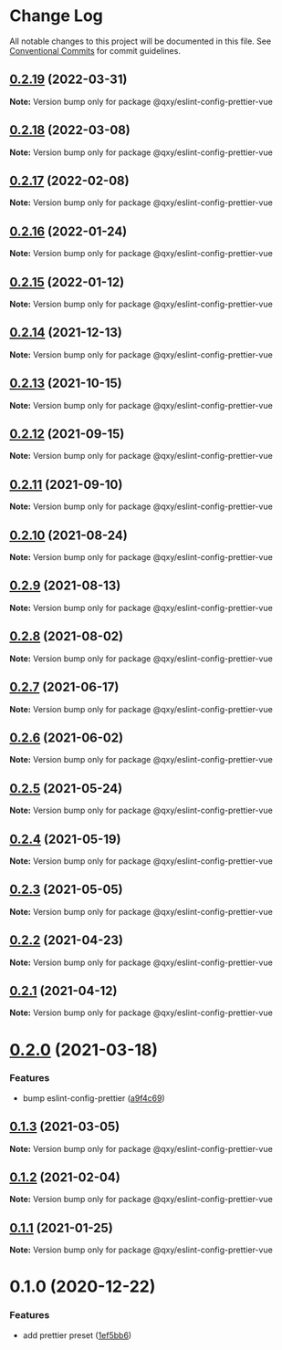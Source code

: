 # Change Log

All notable changes to this project will be documented in this file.
See [Conventional Commits](https://conventionalcommits.org) for commit guidelines.

## [0.2.19](https://github.com/qxy-fe/configs/compare/@qxy/eslint-config-prettier-vue@0.2.18...@qxy/eslint-config-prettier-vue@0.2.19) (2022-03-31)

**Note:** Version bump only for package @qxy/eslint-config-prettier-vue





## [0.2.18](https://github.com/qxy-fe/configs/compare/@qxy/eslint-config-prettier-vue@0.2.17...@qxy/eslint-config-prettier-vue@0.2.18) (2022-03-08)

**Note:** Version bump only for package @qxy/eslint-config-prettier-vue





## [0.2.17](https://github.com/qxy-fe/configs/compare/@qxy/eslint-config-prettier-vue@0.2.16...@qxy/eslint-config-prettier-vue@0.2.17) (2022-02-08)

**Note:** Version bump only for package @qxy/eslint-config-prettier-vue





## [0.2.16](https://github.com/qxy-fe/configs/compare/@qxy/eslint-config-prettier-vue@0.2.15...@qxy/eslint-config-prettier-vue@0.2.16) (2022-01-24)

**Note:** Version bump only for package @qxy/eslint-config-prettier-vue





## [0.2.15](https://github.com/qxy-fe/configs/compare/@qxy/eslint-config-prettier-vue@0.2.14...@qxy/eslint-config-prettier-vue@0.2.15) (2022-01-12)

**Note:** Version bump only for package @qxy/eslint-config-prettier-vue





## [0.2.14](https://github.com/qxy-fe/configs/compare/@qxy/eslint-config-prettier-vue@0.2.13...@qxy/eslint-config-prettier-vue@0.2.14) (2021-12-13)

**Note:** Version bump only for package @qxy/eslint-config-prettier-vue





## [0.2.13](https://github.com/qxy-fe/configs/compare/@qxy/eslint-config-prettier-vue@0.2.12...@qxy/eslint-config-prettier-vue@0.2.13) (2021-10-15)

**Note:** Version bump only for package @qxy/eslint-config-prettier-vue





## [0.2.12](https://github.com/qxy-fe/configs/compare/@qxy/eslint-config-prettier-vue@0.2.11...@qxy/eslint-config-prettier-vue@0.2.12) (2021-09-15)

**Note:** Version bump only for package @qxy/eslint-config-prettier-vue





## [0.2.11](https://github.com/qxy-fe/configs/compare/@qxy/eslint-config-prettier-vue@0.2.10...@qxy/eslint-config-prettier-vue@0.2.11) (2021-09-10)

**Note:** Version bump only for package @qxy/eslint-config-prettier-vue





## [0.2.10](https://github.com/qxy-fe/configs/compare/@qxy/eslint-config-prettier-vue@0.2.9...@qxy/eslint-config-prettier-vue@0.2.10) (2021-08-24)

**Note:** Version bump only for package @qxy/eslint-config-prettier-vue





## [0.2.9](https://github.com/qxy-fe/configs/compare/@qxy/eslint-config-prettier-vue@0.2.8...@qxy/eslint-config-prettier-vue@0.2.9) (2021-08-13)

**Note:** Version bump only for package @qxy/eslint-config-prettier-vue





## [0.2.8](https://github.com/qxy-fe/configs/compare/@qxy/eslint-config-prettier-vue@0.2.7...@qxy/eslint-config-prettier-vue@0.2.8) (2021-08-02)

**Note:** Version bump only for package @qxy/eslint-config-prettier-vue

## [0.2.7](https://github.com/qxy-fe/configs/compare/@qxy/eslint-config-prettier-vue@0.2.6...@qxy/eslint-config-prettier-vue@0.2.7) (2021-06-17)

**Note:** Version bump only for package @qxy/eslint-config-prettier-vue

## [0.2.6](https://github.com/qxy-fe/configs/compare/@qxy/eslint-config-prettier-vue@0.2.5...@qxy/eslint-config-prettier-vue@0.2.6) (2021-06-02)

**Note:** Version bump only for package @qxy/eslint-config-prettier-vue

## [0.2.5](https://github.com/qxy-fe/configs/compare/@qxy/eslint-config-prettier-vue@0.2.4...@qxy/eslint-config-prettier-vue@0.2.5) (2021-05-24)

**Note:** Version bump only for package @qxy/eslint-config-prettier-vue

## [0.2.4](https://github.com/qxy-fe/configs/compare/@qxy/eslint-config-prettier-vue@0.2.3...@qxy/eslint-config-prettier-vue@0.2.4) (2021-05-19)

**Note:** Version bump only for package @qxy/eslint-config-prettier-vue

## [0.2.3](https://github.com/qxy-fe/configs/compare/@qxy/eslint-config-prettier-vue@0.2.2...@qxy/eslint-config-prettier-vue@0.2.3) (2021-05-05)

**Note:** Version bump only for package @qxy/eslint-config-prettier-vue

## [0.2.2](https://github.com/qxy-fe/configs/compare/@qxy/eslint-config-prettier-vue@0.2.1...@qxy/eslint-config-prettier-vue@0.2.2) (2021-04-23)

**Note:** Version bump only for package @qxy/eslint-config-prettier-vue

## [0.2.1](https://github.com/qxy-fe/configs/compare/@qxy/eslint-config-prettier-vue@0.2.0...@qxy/eslint-config-prettier-vue@0.2.1) (2021-04-12)

**Note:** Version bump only for package @qxy/eslint-config-prettier-vue

# [0.2.0](https://github.com/qxy-fe/configs/compare/@qxy/eslint-config-prettier-vue@0.1.3...@qxy/eslint-config-prettier-vue@0.2.0) (2021-03-18)

### Features

-   bump eslint-config-prettier ([a9f4c69](https://github.com/qxy-fe/configs/commit/a9f4c69a2584ead637e67207f4fb028384dce948))

## [0.1.3](https://github.com/qxy-fe/configs/compare/@qxy/eslint-config-prettier-vue@0.1.2...@qxy/eslint-config-prettier-vue@0.1.3) (2021-03-05)

**Note:** Version bump only for package @qxy/eslint-config-prettier-vue

## [0.1.2](https://github.com/qxy-fe/configs/compare/@qxy/eslint-config-prettier-vue@0.1.1...@qxy/eslint-config-prettier-vue@0.1.2) (2021-02-04)

**Note:** Version bump only for package @qxy/eslint-config-prettier-vue

## [0.1.1](https://github.com/qxy-fe/configs/compare/@qxy/eslint-config-prettier-vue@0.1.0...@qxy/eslint-config-prettier-vue@0.1.1) (2021-01-25)

**Note:** Version bump only for package @qxy/eslint-config-prettier-vue

# 0.1.0 (2020-12-22)

### Features

-   add prettier preset ([1ef5bb6](https://github.com/qxy-fe/configs/commit/1ef5bb6be35fac9592d01196bc7af60d7f022ceb))
